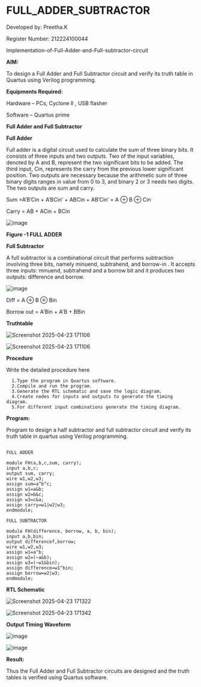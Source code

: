 # FULL_ADDER_SUBTRACTOR

Developed by: Preetha.K

Register Number: 212224100044

Implementation-of-Full-Adder-and-Full-subtractor-circuit

**AIM:**

To design a Full Adder and Full Subtractor circuit and verify its truth table in Quartus using Verilog programming.

**Equipments Required:**

Hardware – PCs, Cyclone II , USB flasher

Software – Quartus prime

**Full Adder and Full Subtractor**

**Full Adder**

Full adder is a digital circuit used to calculate the sum of three binary bits. It consists of three inputs and two outputs. Two of the input variables, denoted by A and B, represent the two significant bits to be added. The third input, Cin, represents the carry from the previous lower significant position. Two outputs are necessary because the arithmetic sum of three binary digits ranges in value from 0 to 3, and binary 2 or 3 needs two digits. The two outputs are sum and carry.

Sum =A’B’Cin + A’BCin’ + ABCin + AB’Cin’ = A ⊕ B ⊕ Cin 

Carry = AB + ACin + BCin

![image](https://github.com/naavaneetha/FULL_ADDER_SUBTRACTOR/assets/154305477/0f30ba51-5ffb-4198-845f-18e054f675e7)

**Figure -1 FULL ADDER**

**Full Subtractor**

A full subtractor is a combinational circuit that performs subtraction involving three bits, namely minuend, subtrahend, and borrow-in . It accepts three inputs: minuend, subtrahend and a borrow bit and it produces two outputs: difference and borrow.

![image](https://github.com/naavaneetha/FULL_ADDER_SUBTRACTOR/assets/154305477/02b24f51-ab51-4304-9ad6-7b81ffc1ead5)

Diff = A ⊕ B ⊕ Bin 

Borrow out = A'Bin + A'B + BBin

**Truthtable**

![Screenshot 2025-04-23 171106](https://github.com/user-attachments/assets/bc08f330-b963-4fed-8469-697314b99d89)

![Screenshot 2025-04-23 171106](https://github.com/user-attachments/assets/799a4c29-eda2-4bd9-9a2e-456ae35ddc04)

**Procedure**

Write the detailed procedure here

```
  1.Type the program in Quartus software.
  2.Compile and run the program.
  3.Generate the RTL schematic and save the logic diagram.
  4.Create nodes for inputs and outputs to generate the timing diagram.
  5.For different input combinations generate the timing diagram.
```

**Program:**

Program to design a half subtractor and full subtractor circuit and verify its truth table in quartus using Verilog programming.

```

FULL ADDER

module FH(a,b,c,sum, carry);
input a,b,c;
output sum, carry;
wire w1,w2,w3;
assign sum=a^b^c;
assign w1=a&b;
assign w2=b&c;
assign w3=c&a;
assign carry=w1|w2|w3;
endmodule;

FULL SUBTRACTOR

module FH(difference, borrow, a, b, bin);
input a,b,bin;
output differencef,borrow;
wire w1,w2,w3;
assign w1=a^b;
assign w2=(~a&b);
assign w3=(~w1&bin);
assign difference=w1^bin;
assign borrow=w2|w3;
endmodule;
```

**RTL Schematic**

![Screenshot 2025-04-23 171322](https://github.com/user-attachments/assets/566502ae-b16a-48d0-90d8-c1043d232769)

![Screenshot 2025-04-23 171342](https://github.com/user-attachments/assets/8e6ba310-1034-4472-a10d-eba686d314ba)

**Output Timing Waveform**

![image](https://github.com/user-attachments/assets/48c27734-a58b-4d92-8c73-799dcfd4bc12)

![image](https://github.com/user-attachments/assets/ce3625da-04dc-4533-84f3-29701ab21e6d)

**Result:**

Thus the Full Adder and Full Subtractor circuits are designed and the truth tables is verified using Quartus software.



